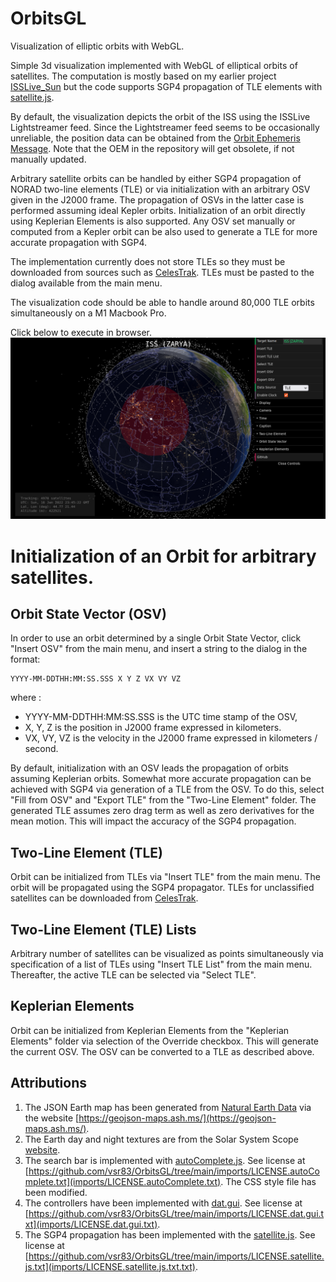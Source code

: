 # OrbitsGL
Visualization of elliptic orbits with WebGL.

Simple 3d visualization implemented with WebGL of elliptical orbits of satellites. The computation is mostly based on my earlier project [ISSLive_Sun](https://github.com/vsr83/ISSLive_Sun) but the code supports SGP4 propagation of TLE elements with [satellite.js](https://github.com/shashwatak/satellite-js).

By default, the visualization depicts the orbit of the ISS using the ISSLive Lightstreamer feed. Since the Lightstreamer feed seems to be occasionally unreliable, the position data can be obtained from the [Orbit Ephemeris Message](https://spotthestation.nasa.gov/trajectory_data.cfm). Note that the OEM in the repository will get obsolete, if not manually updated. 

Arbitrary satellite orbits can be handled by either SGP4 propagation of NORAD two-line elements (TLE) or via initialization with an arbitrary OSV given in the J2000 frame. The propagation of OSVs in the latter case is performed assuming ideal Kepler orbits. Initialization of an orbit directly using Keplerian Elements is also supported. Any OSV set manually or computed from a Kepler orbit can be also used to generate a TLE for more accurate propagation with SGP4.

The implementation currently does not store TLEs so they must be downloaded from sources such as [CelesTrak](https://celestrak.com/NORAD/elements/). TLEs must be pasted to the dialog available from the main menu.

The visualization code should be able to handle around 80,000 TLE orbits simultaneously on a M1 Macbook Pro.

Click below to execute in browser.
[![Screenshot.](scrshot.png)](https://vsr83.github.io/OrbitsGL/)

# Initialization of an Orbit for arbitrary satellites.

## Orbit State Vector (OSV)

In order to use an orbit determined by a single Orbit State Vector, click "Insert OSV" from the main menu, and insert a string to the dialog in the format:
```
YYYY-MM-DDTHH:MM:SS.SSS X Y Z VX VY VZ
```
where :
- YYYY-MM-DDTHH:MM:SS.SSS is the UTC time stamp of the OSV,
- X, Y, Z is the position in J2000 frame expressed in kilometers.
- VX, VY, VZ is the velocity in the J2000 frame expressed in kilometers / second.

By default, initialization with an OSV leads the propagation of orbits assuming Keplerian orbits. Somewhat more accurate propagation can be achieved with SGP4 via generation of a TLE from the OSV. To do this, select "Fill from OSV" and "Export TLE" from the "Two-Line Element" folder. The generated TLE assumes zero drag term as well as zero derivatives for the mean motion. This will impact the accuracy of the SGP4 propagation.

## Two-Line Element (TLE)

Orbit can be initialized from TLEs via "Insert TLE" from the main menu. The orbit will be propagated using the SGP4 propagator. TLEs for unclassified satellites can be downloaded from [CelesTrak](https://celestrak.com/NORAD/elements/).

## Two-Line Element (TLE) Lists

Arbitrary number of satellites can be visualized as points simultaneously via specification of a list of TLEs using "Insert TLE List" from the main menu. Thereafter, the active TLE can be selected via "Select TLE".

## Keplerian Elements

Orbit can be initialized from Keplerian Elements from the "Keplerian Elements" folder via selection of the Override checkbox. This will generate the current OSV. The OSV can be converted to a TLE as described above.

## Attributions

1. The JSON Earth map has been generated from [Natural Earth Data](https://www.naturalearthdata.com/) via the website [https://geojson-maps.ash.ms/](https://geojson-maps.ash.ms/).
2. The Earth day and night textures are from the Solar System Scope [website](https://www.solarsystemscope.com/textures/).
3. The search bar is implemented with [autoComplete.js](https://tarekraafat.github.io/autoComplete.js/#/). See license at [https://github.com/vsr83/OrbitsGL/tree/main/imports/LICENSE.autoComplete.txt](imports/LICENSE.autoComplete.txt). The CSS style file has been modified. 
4. The controllers have been implemented with [dat.gui](https://github.com/dataarts/dat.gui). See license at [https://github.com/vsr83/OrbitsGL/tree/main/imports/LICENSE.dat.gui.txt](imports/LICENSE.dat.gui.txt).
5. The SGP4 propagation has been implemented with the [satellite.js](https://github.com/shashwatak/satellite-js). See license at [https://github.com/vsr83/OrbitsGL/tree/main/imports/LICENSE.satellite.js.txt](imports/LICENSE.satellite.js.txt.txt).
